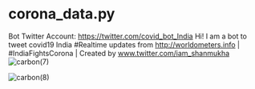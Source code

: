 # corona_data.py
Bot Twitter Account: https://twitter.com/covid_bot_India
Hi! I am a bot to tweet covid19 India #Realtime updates from http://worldometers.info | #IndiaFightsCorona |
Created by www.twitter.com/iam_shanmukha
![carbon(7)](https://user-images.githubusercontent.com/50124557/85935632-be354980-b910-11ea-9513-12026fc303ac.png)

![carbon(8)](https://user-images.githubusercontent.com/50124557/85935648-df963580-b910-11ea-82a2-656e081d19f6.png)
